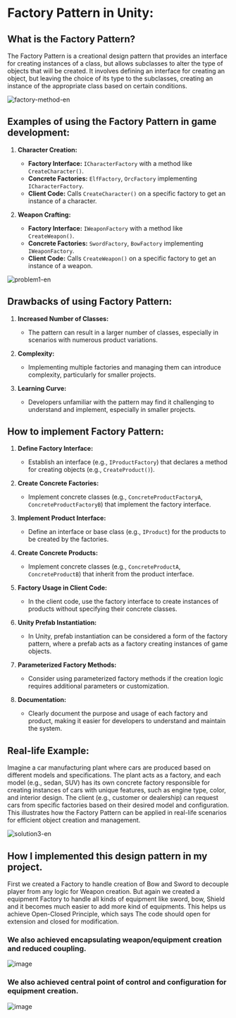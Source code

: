 # **Factory Pattern in Unity:**

## **What is the Factory Pattern?**

The Factory Pattern is a creational design pattern that provides an interface for creating instances of a class, but allows subclasses to alter the type of objects that will be created. It involves defining an interface for creating an object, but leaving the choice of its type to the subclasses, creating an instance of the appropriate class based on certain conditions.

![factory-method-en](https://github.com/iAmSidh108/DP_FactoryPattern/assets/63715240/d1b9712b-cab1-412b-9efd-7adf4e93b276)


## **Examples of using the Factory Pattern in game development:**

1. **Character Creation:**
   - **Factory Interface:** `ICharacterFactory` with a method like `CreateCharacter()`.
   - **Concrete Factories:** `ElfFactory`, `OrcFactory` implementing `ICharacterFactory`.
   - **Client Code:** Calls `CreateCharacter()` on a specific factory to get an instance of a character.

2. **Weapon Crafting:**
   - **Factory Interface:** `IWeaponFactory` with a method like `CreateWeapon()`.
   - **Concrete Factories:** `SwordFactory`, `BowFactory` implementing `IWeaponFactory`.
   - **Client Code:** Calls `CreateWeapon()` on a specific factory to get an instance of a weapon.
     
![problem1-en](https://github.com/iAmSidh108/DP_FactoryPattern/assets/63715240/dad48c5a-af1a-4784-9381-c8b45e386bf1)

## **Drawbacks of using Factory Pattern:**

1. **Increased Number of Classes:**
   - The pattern can result in a larger number of classes, especially in scenarios with numerous product variations.

2. **Complexity:**
   - Implementing multiple factories and managing them can introduce complexity, particularly for smaller projects.

3. **Learning Curve:**
   - Developers unfamiliar with the pattern may find it challenging to understand and implement, especially in smaller projects.

## **How to implement Factory Pattern:**

1. **Define Factory Interface:**
   - Establish an interface (e.g., `IProductFactory`) that declares a method for creating objects (e.g., `CreateProduct()`).

2. **Create Concrete Factories:**
   - Implement concrete classes (e.g., `ConcreteProductFactoryA`, `ConcreteProductFactoryB`) that implement the factory interface.

3. **Implement Product Interface:**
   - Define an interface or base class (e.g., `IProduct`) for the products to be created by the factories.

4. **Create Concrete Products:**
   - Implement concrete classes (e.g., `ConcreteProductA`, `ConcreteProductB`) that inherit from the product interface.

5. **Factory Usage in Client Code:**
   - In the client code, use the factory interface to create instances of products without specifying their concrete classes.

6. **Unity Prefab Instantiation:**
   - In Unity, prefab instantiation can be considered a form of the factory pattern, where a prefab acts as a factory creating instances of game objects.

7. **Parameterized Factory Methods:**
   - Consider using parameterized factory methods if the creation logic requires additional parameters or customization.

8. **Documentation:**
   - Clearly document the purpose and usage of each factory and product, making it easier for developers to understand and maintain the system.

## **Real-life Example:**

Imagine a car manufacturing plant where cars are produced based on different models and specifications. The plant acts as a factory, and each model (e.g., sedan, SUV) has its own concrete factory responsible for creating instances of cars with unique features, such as engine type, color, and interior design. The client (e.g., customer or dealership) can request cars from specific factories based on their desired model and configuration. This illustrates how the Factory Pattern can be applied in real-life scenarios for efficient object creation and management.

![solution3-en](https://github.com/iAmSidh108/DP_FactoryPattern/assets/63715240/ae244a87-a419-4fd8-93d0-8e5e7a264b95)


## How I implemented this design pattern in my project.

First we created a Factory to handle creation of Bow and Sword to decouple player from any logic for Weapon creation. But again we created a equipment Factory to handle all kinds of equipment like sword, bow, Shield and it becomes much easier to add more kind of equipments. This helps us achieve Open-Closed Principle, which says The code should open for extension and closed for modification.
### We also achieved encapsulating weapon/equipment creation and reduced coupling.

![image](https://github.com/iAmSidh108/DP_FactoryPattern/assets/63715240/e5df2bd7-bac8-4fa4-8edd-57b96df4fd3a)

### We also achieved central point of control and configuration for equipment creation.

![image](https://github.com/iAmSidh108/DP_FactoryPattern/assets/63715240/08403647-97e1-4335-9007-3cf5693e7355)
